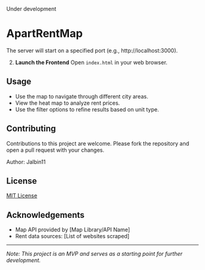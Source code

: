 
Under development
# ApartRentMap
The server will start on a specified port (e.g., http://localhost:3000).

2. **Launch the Frontend**
Open `index.html` in your web browser.

## Usage
- Use the map to navigate through different city areas.
- View the heat map to analyze rent prices.
- Use the filter options to refine results based on unit type.

## Contributing
Contributions to this project are welcome. Please fork the repository and open a pull request with your changes.

Author: Jalbin11

## License
[MIT License](LICENSE.md)

## Acknowledgements
- Map API provided by [Map Library/API Name]
- Rent data sources: [List of websites scraped]

---

*Note: This project is an MVP and serves as a starting point for further development.*

